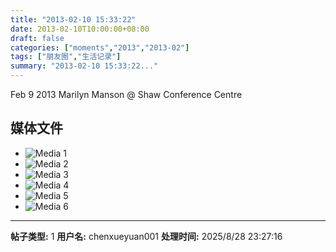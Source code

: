 ```yaml
---
title: "2013-02-10 15:33:22"
date: 2013-02-10T10:00:00+08:00
draft: false
categories: ["moments","2013","2013-02"]
tags: ["朋友圈","生活记录"]
summary: "2013-02-10 15:33:22..."
---
```


Feb 9 2013 Marilyn Manson @ Shaw Conference Centre

## 媒体文件

- ![Media 1](/Moments/photos/2013-02-10/201302101533220.jpg)
- ![Media 2](/Moments/photos/2013-02-10/201302101533221.jpg)
- ![Media 3](/Moments/photos/2013-02-10/201302101533222.jpg)
- ![Media 4](/Moments/photos/2013-02-10/201302101533223.jpg)
- ![Media 5](/Moments/photos/2013-02-10/201302101533224.jpg)
- ![Media 6](/Moments/photos/2013-02-10/201302101533225.jpg)

---

**帖子类型:** 1
**用户名:** chenxueyuan001
**处理时间:** 2025/8/28 23:27:16